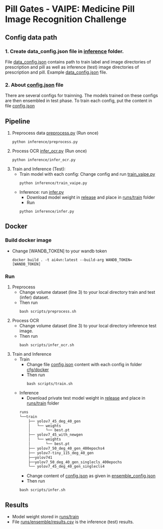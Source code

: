 # Pill Gates - VAIPE: Medicine Pill Image Recognition Challenge
## Config data path

### 1. Create data_config.json file in [inference](inference) folder.
File [data_config.json](inference/data_config.json) contains path to train label and image directories of prescription and pill as well as inference (test) image directories of prescription and pill. Example [data_config.json](inference/data_config.example.json) file.

### 2. About [config.json](inference/config.json) file
There are several configs for trainning. The models trained on these configs are then ensembled in test phase. To train each config, put the content in file [config.json](inference/config.json) 

## Pipeline

1. Preprocess data [preprocess.py](inference/preprocess.py) (Run once)
    ```
    python inference/preprocess.py 
    ```
2. Process OCR [infer_ocr.py](inference/infer_ocr.py) (Run once)
    ```
    python inference/infer_ocr.py 
    ```
3. Train and Inference (Test):
    - Train model with each config: Change config and run [train_vaipe.py](inference/train_vaipe.py)
        ```
        python inference/train_vaipe.py
        ```
    - Inference:  run [infer.py](inference/infer.py) 
        - Download model weight in [release](https://github.com/phamgialinhlx/pill-yolov7/releases/tag/v1.0.0) and place in [runs/train](runs/train/) folder
        - Run
        ```
        python inference/infer.py
        ```

## Docker
### Build docker image
- Change [WANDB_TOKEN] to your wandb token
    ```
    docker build . -t ai4vn:latest --build-arg WANDB_TOKEN=[WANDB_TOKEN]
    ```
### Run 
1. Preprocess
    - Change volume dataset (line 3) to your local directory train and test (infer) dataset.
    - Then run
        ``` 
        bash scripts/preprocess.sh 
        ```
2.  Process OCR
    - Change volume dataset (line 3) to your local directory inference test image.
    - Then run
        ```
        bash scripts/infer_ocr.sh
        ```
3. Train and Inference
    - Train
        - Change file [config.json](inference/config.json) content with each config in folder [cfg/docker](cfg/docker)
        - Then run 
            ```
            bash scripts/train.sh
            ```
    - Inference
        - Download private test model weight in [release](https://github.com/phamgialinhlx/pill-yolov7/releases/tag/v1.0.0) and place in [runs/train](runs/train/) folder
        ```bash
        runs
        └──train
            ├── yolov7_45_deg_40_gen 
            │   └── weights
            │       └── best.pt
            ├── yolov7_45_with_newgen
            │   └── weights
            │       └── best.pt
            ├── yolov7_50_deg_40_gen_400epochs4 
            ├── yolov7-tiny_115_deg_40_gen 
            ├──yolov741
            ├──yolov7_50_deg_40_gen_singlecls_400epochs 
            └── yolov7_45_deg_40_gen_singlecls4
        
        ```
        - Change content of [config.json](inference/config.json) as given in [ensemble_config.json](cfg/docker/ensemble_config.json)
        - Then run
        ```
        bash scripts/infer.sh
        ```
## Results
- Model weight stored in [runs/train](runs/train)
- File [runs/ensemble/results.csv](runs/ensemble/results.csv) is the inference (test) results.


